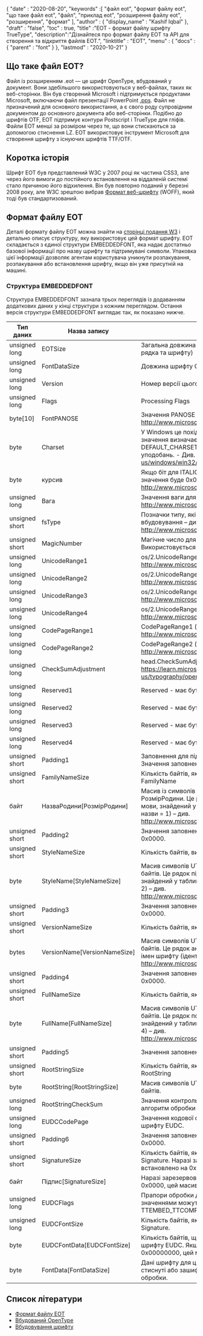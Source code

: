 {
  "date" : "2020-08-20",
  "keywords" :[ "файл eot", "формат файлу eot", "що таке файл eot", "файл", "приклад eot", "розширення файлу eot", "розширення", "формат" ],
  "author" : {
    "display_name" : "Kashif Iqbal"
},
  "draft" : "false",
  "toc" : true,
  "title" :"EOT - формат файлу шрифту TrueType",
  "description":"Дізнайтеся про формат файлу EOT та API для створення та відкриття файлів EOT.",
  "linktitle" : "EOT",
  "menu" : {
    "docs" : {
      "parent" : "font"
}
},
  "lastmod" : "2020-10-21"
}

## Що таке файл EOT?

Файл із розширенням .eot — це шрифт OpenType, вбудований у документ. Вони здебільшого використовуються у веб-файлах, таких як веб-сторінки. Він був створений Microsoft і підтримується продуктами Microsoft, включаючи файл презентації PowerPoint [.pps](/uk/presentation/pps). Файл не призначений для основного використання, а є свого роду супровідним документом до основного документа або веб-сторінки. Подібно до шрифтів OTF, EOT підтримує контури Postscript і TrueType для гліфів. Файли EOT менші за розміром через те, що вони стискаються за допомогою стиснення LZ. EOT використовує інструмент Microsoft для створення шрифту з існуючих шрифтів TTF/OTF.

## Коротка історія

Шрифт EOT був представлений W3C у 2007 році як частина CSS3, але через його вимоги до постійного встановлення на віддаленій системі стало причиною його відхилення. Він був повторно поданий у березні 2008 року, але W3C зрештою вибрав [Формат веб-шрифту](/uk/font/woff/) (WOFF), який тоді був стандартизований.

## Формат файлу EOT

Деталі формату файлу EOT можна знайти на [сторінці подання W3](https://www.w3.org/Submission/EOT/#FileFormat) і детально описує структуру, яку використовує цей формат шрифту. EOT складається з єдиної структури EMBEDDEDFONT, яка надає достатньо базової інформації про назву шрифту та підтримувані символи. Упаковка цієї інформації дозволяє агентам користувача уникнути розпакування, розпакування або встановлення шрифту, якщо він уже присутній на машині.

### Структура EMBEDDEDFONT
Структура EMBEDDEDFONT зазнала трьох переглядів із додаванням додаткових даних у кінці структури з кожним переглядом. Остання версія структури EMBEDDEDFONT виглядає так, як показано нижче.

|Тип даних|Назва запису|Опис|
---|---|---|
|unsigned long|EOTSize|Загальна довжина структури в байтах (включаючи дані рядка та шрифту)|
|unsigned long|FontDataSize|Довжина шрифту OpenType (FontData) у байтах|
|unsigned long|Version|Номер версії цього формату - 0x00020002|
|unsigned long|Flags|Processing Flags|
|byte[10]|FontPANOSE|Значення PANOSE для цього шрифту – див. http://www.microsoft.com/typography/otspec/os2.htm#pan|
|byte|Charset|У Windows це похідне від TEXTMETRIC.tmCharSet. Це значення визначає набір символів шрифту. DEFAULT_CHARSET (0x01) вказує на відсутність уподобань. - Див. https://learn.microsoft.com/en-us/windows/win32/api/wingdi/ns-wingdi-textmetrica|
|byte|курсив|Якщо біт для ITALIC установлено в OS/2.fsSelection, значення буде 0x01 - див. http://www.microsoft.com/typography/otspec/os2.htm#fss|
|unsigned long|Вага|Значення ваги для цього шрифту – див. http://www.microsoft.com/typography/otspec/os2.htm#wtc|
|unsigned short|fsType|Позначки типу, які надають інформацію про дозволи на вбудовування – див. http://www.microsoft.com/typography/otspec/os2.htm#fst|
|unsigned short|MagicNumber|Магічне число для файлу EOT - 0x504C. Використовується для перевірки даних на пошкодження.|
|unsigned long|UnicodeRange1|os/2.UnicodeRange1 (біти 0-31) – див. http://www.microsoft.com/typography/otspec/os2.htm#ur|
|unsigned long|UnicodeRange2|os/2.UnicodeRange2 (біти 32-63) – див. http://www.microsoft.com/typography/otspec/os2.htm#ur|
|unsigned long|UnicodeRange3|os/2.UnicodeRange3 (біти 64-95) – див. http://www.microsoft.com/typography/otspec/os2.htm#ur|
|unsigned long|UnicodeRange4|os/2.UnicodeRange4 (біти 96-127) – див. http://www.microsoft.com/typography/otspec/os2.htm#ur|
|unsigned long|CodePageRange1|CodePageRange1 (біти 0-31) – див. http://www.microsoft.com/typography/otspec/os2.htm#cpr|
|unsigned long|CodePageRange2|CodePageRange2 (біти 32-63) – див. http://www.microsoft.com/typography/otspec/os2.htm#cpr|
|unsigned long|CheckSumAdjustment|head.CheckSumAdjustment – Див. https://learn.microsoft.com/en-us/typography/opentype/spec/head|
|unsigned long|Reserved1|Reserved - має бути 0|
|unsigned long|Reserved2|Reserved - має бути 0|
|unsigned long|Reserved3|Reserved - має бути 0|
|unsigned long|Reserved4|Reserved - має бути 0|
|unsigned short|Padding1|Заповнення для підтримки довгого вирівнювання. Значення заповнення завжди має бути 0x0000.|
|unsigned short|FamilyNameSize|Кількість байтів, які використовуються масивом FamilyName|
|байт|НазваРодини[РозмірРодини]|Масив із символів UTF-16 довжиною в байти РозмірРодини. Це рядок сімейства шрифтів англійської мови, знайдений у таблиці імен шрифту (ідентифікатор назви = 1) – див. http://www.microsoft.com/typography/otspec/name.htm|
|unsigned short|Padding2|Значення заповнення завжди має бути встановлено на 0x0000.|
|unsigned short|StyleNameSize|Кількість байтів, використовуваних StyleName|
|byte|StyleName[StyleNameSize]|Масив символів UTF-16 довжиною StyleNameSize байтів. Це рядок підсімейства шрифтів англійської мови, знайдений у таблиці імен шрифту (ідентифікатор імені = 2) – див. http://www.microsoft.com/typography/otspec/name.htm|
|unsigned short|Padding3|Значення заповнення завжди має бути встановлено на 0x0000.|
|unsigned short|VersionNameSize|Кількість байтів, які використовує VersionName|
|bytes|VersionName[VersionNameSize]|Масив символів UTF-16 довжиною в VersionNameSize байтів. Це рядок англійської версії, знайдений у таблиці імен шрифту (ідентифікатор назви = 5) – див. http://www.microsoft.com/typography/otspec/name.htm|
|unsigned short|Padding4|Значення заповнення завжди має бути встановлено на 0x0000.|
|unsigned short|FullNameSize|Кількість байтів, які використовує FullName|
|byte|FullName[FullNameSize]|Масив символів UTF-16 довжиною в FullNameSize байтів. Це рядок повної назви англійською мовою, знайдений у таблиці імен шрифту (ідентифікатор назви = 4) – див. http://www.microsoft.com/typography/otspec/name.htm|
|unsigned short|Padding5|Значення заповнення завжди має бути 0x0000.|
|unsigned short|RootStringSize|Кількість байтів, які використовуються масивом RootString|
|byte|RootString[RootStringSize]|Масив символів UTF-16 довжиною RootStringSize байтів.|
|unsigned long|RootStringCheckSum|Значення контрольної суми RootString. Нижче наведено алгоритм обробки RootStringChecksum.|
|unsigned long|EUDCCodePage|Значення кодової сторінки, необхідне для підтримки шрифту EUDC.|
|unsigned short|Padding6|Значення заповнення завжди має бути встановлено на 0x0000.|
|unsigned short|SignatureSize|Кількість байтів, які використовуються масивом Signature. Наразі зарезервовано та має бути встановлено на 0x0000.|
|байт|Підпис[SignatureSize]|Наразі зарезервовано. Якщо SignatureSize дорівнює 0x0000, цей масив не має довжини.|
|unsigned long|EUDCFlags|Прапори обробки для шрифту EUDC. Типовими значеннями можуть бути TTEMBED_XORENCRYPTDATA і TTEMBED_TTCOMPRESSED.|
|unsigned long|EUDCFontSize|Кількість байтів, які використовуються масивом Signature.|
|byte|EUDCFontData[EUDCFontSize]|Кількість байтів, що використовуються для даних шрифту EUDC. Якщо EUDCFontSize дорівнює 0x00000000, цей масив не має довжини.|
|byte|FontData[FontDataSize]|Дані шрифту для цього файлу EOT. Дані можуть бути стиснуті або зашифровані XOR, як зазначено прапорами обробки.|

## Список літератури

* [Формат файлу EOT](https://www.w3.org/Submission/EOT/)
* [Вбудований OpenType](https://en.wikipedia.org/wiki/Embedded_OpenType)
* [Вбудовування шрифту](https://en.wikipedia.org/wiki/Font_embedding)

